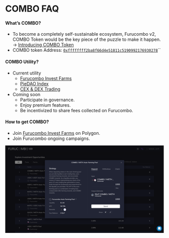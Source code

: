 # COMBO FAQ

#### **What’s COMBO?** 

* To become a completely self-sustainable ecosystem, Furucombo v2, COMBO Token would be the key piece of the puzzle to make it happen. → [Introducing COMBO Token](%20https://go.furucombo.app/26zZv%20)
* COMBO token Address: [`0xffffffff2ba8f66d4e51811c5190992176930278`](https://etherscan.io/token/0xfFffFffF2ba8F66D4e51811C5190992176930278)\`\`

#### **COMBO Utility?**

* Current utility
  * [Furucombo Invest Farms](https://furucombo.app/invest)
  * [PieDAO Index](https://snapshot.org/#/piedao/proposal/QmSedazVqdvqRf2rB6AJ8mMituh5XjgM36zJTE21MdqFgw)
  * [CEX & DEX Trading](https://www.coingecko.com/en/coins/furucombo#markets)
* Coming soon
  * Participate in governance.
  * Enjoy premium features.
  * Be incentivized to share fees collected on Furucombo.

#### **How to get COMBO?**

* Join [Furucombo Invest Farms](https://furucombo.app/invest) on Polygon.
* Join Furucombo ongoing campaigns.

![Furucombo Invest Auto-Farming Pool](../../.gitbook/assets/comboinvest.png)



